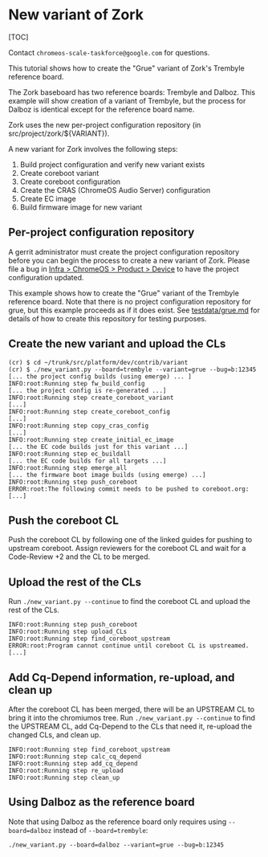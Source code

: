 # New variant of Zork

[TOC]

Contact `chromeos-scale-taskforce@google.com` for questions.

This tutorial shows how to create the "Grue" variant of Zork's Trembyle
reference board.

The Zork baseboard has two reference boards: Trembyle and Dalboz. This example
will show creation of a variant of Trembyle, but the process for Dalboz is
identical except for the reference board name.

Zork uses the new per-project configuration repository (in
src/project/zork/${VARIANT}).

A new variant for Zork involves the following steps:
1. Build project configuration and verify new variant exists
2. Create coreboot variant
3. Create coreboot configuration
4. Create the CRAS (ChromeOS Audio Server) configuration
5. Create EC image
6. Build firmware image for new variant

## Per-project configuration repository

A gerrit administrator must create the project configuration repository before
you can begin the process to create a new variant of Zork. Please file a bug
in [Infra > ChromeOS > Product > Device](https://bugs.chromium.org/p/chromium/issues/list?q=component:Infra%3EChromeOS%3EProduct%3EDevice)
to have the project configuration updated.

This example shows how to create the "Grue" variant of the Trembyle
reference board. Note that there is no project configuration repository
for grue, but this example proceeds as if it does exist. See
[testdata/grue.md](../testdata/grue.md) for details of how to create this
repository for testing purposes.

## Create the new variant and upload the CLs

```
(cr) $ cd ~/trunk/src/platform/dev/contrib/variant
(cr) $ ./new_variant.py --board=trembyle --variant=grue --bug=b:12345
[... the project config builds (using emerge) ... ]
INFO:root:Running step fw_build_config
[... the project config is re-generated ...]
INFO:root:Running step create_coreboot_variant
[...]
INFO:root:Running step create_coreboot_config
[...]
INFO:root:Running step copy_cras_config
[...]
INFO:root:Running step create_initial_ec_image
[... the EC code builds just for this variant ...]
INFO:root:Running step ec_buildall
[... the EC code builds for all targets ...]
INFO:root:Running step emerge_all
[... the firmware boot image builds (using emerge) ...]
INFO:root:Running step push_coreboot
ERROR:root:The following commit needs to be pushed to coreboot.org:
[...]
```

## Push the coreboot CL

Push the coreboot CL by following one of the linked guides for pushing to
upstream coreboot. Assign reviewers for the coreboot CL and wait for
a Code-Review +2 and the CL to be merged.

## Upload the rest of the CLs

Run `./new_variant.py --continue` to find the coreboot CL and upload the rest
of the CLs.

```
INFO:root:Running step push_coreboot
INFO:root:Running step upload_CLs
INFO:root:Running step find_coreboot_upstream
ERROR:root:Program cannot continue until coreboot CL is upstreamed.
[...]
```

## Add Cq-Depend information, re-upload, and clean up

After the coreboot CL has been merged, there will be an UPSTREAM CL to bring
it into the chromiumos tree. Run `./new_variant.py --continue` to find the
UPSTREAM CL, add Cq-Depend to the CLs that need it, re-upload the changed
CLs, and clean up.

```
INFO:root:Running step find_coreboot_upstream
INFO:root:Running step calc_cq_depend
INFO:root:Running step add_cq_depend
INFO:root:Running step re_upload
INFO:root:Running step clean_up
```

## Using Dalboz as the reference board

Note that using Dalboz as the reference board only requires using
`--board=dalboz` instead of `--board=trembyle`:

```
./new_variant.py --board=dalboz --variant=grue --bug=b:12345
```
